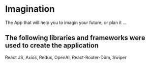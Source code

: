 # Imagination 
The App that will help you to imagin your future, or plan it ...

## The following libraries and frameworks were used to create the application
React JS, Axios, Redux, OpenAI, React-Router-Dom, Swiper  

